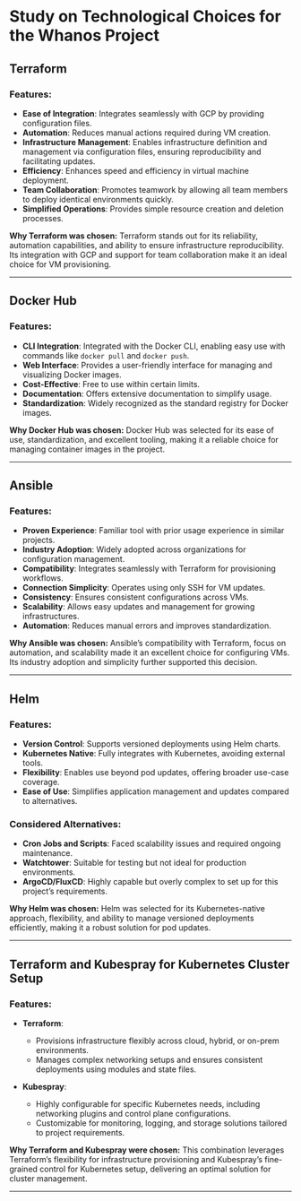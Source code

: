 
# Study on Technological Choices for the Whanos Project

## Terraform

### Features:
- **Ease of Integration**: Integrates seamlessly with GCP by providing configuration files.
- **Automation**: Reduces manual actions required during VM creation.
- **Infrastructure Management**: Enables infrastructure definition and management via configuration files, ensuring reproducibility and facilitating updates.
- **Efficiency**: Enhances speed and efficiency in virtual machine deployment.
- **Team Collaboration**: Promotes teamwork by allowing all team members to deploy identical environments quickly.
- **Simplified Operations**: Provides simple resource creation and deletion processes.

**Why Terraform was chosen:**
Terraform stands out for its reliability, automation capabilities, and ability to ensure infrastructure reproducibility. Its integration with GCP and support for team collaboration make it an ideal choice for VM provisioning.

---

## Docker Hub

### Features:
- **CLI Integration**: Integrated with the Docker CLI, enabling easy use with commands like `docker pull` and `docker push`.
- **Web Interface**: Provides a user-friendly interface for managing and visualizing Docker images.
- **Cost-Effective**: Free to use within certain limits.
- **Documentation**: Offers extensive documentation to simplify usage.
- **Standardization**: Widely recognized as the standard registry for Docker images.

**Why Docker Hub was chosen:**
Docker Hub was selected for its ease of use, standardization, and excellent tooling, making it a reliable choice for managing container images in the project.

---

## Ansible

### Features:
- **Proven Experience**: Familiar tool with prior usage experience in similar projects.
- **Industry Adoption**: Widely adopted across organizations for configuration management.
- **Compatibility**: Integrates seamlessly with Terraform for provisioning workflows.
- **Connection Simplicity**: Operates using only SSH for VM updates.
- **Consistency**: Ensures consistent configurations across VMs.
- **Scalability**: Allows easy updates and management for growing infrastructures.
- **Automation**: Reduces manual errors and improves standardization.

**Why Ansible was chosen:**
Ansible’s compatibility with Terraform, focus on automation, and scalability made it an excellent choice for configuring VMs. Its industry adoption and simplicity further supported this decision.

---

## Helm

### Features:
- **Version Control**: Supports versioned deployments using Helm charts.
- **Kubernetes Native**: Fully integrates with Kubernetes, avoiding external tools.
- **Flexibility**: Enables use beyond pod updates, offering broader use-case coverage.
- **Ease of Use**: Simplifies application management and updates compared to alternatives.

### Considered Alternatives:
- **Cron Jobs and Scripts**: Faced scalability issues and required ongoing maintenance.
- **Watchtower**: Suitable for testing but not ideal for production environments.
- **ArgoCD/FluxCD**: Highly capable but overly complex to set up for this project’s requirements.

**Why Helm was chosen:**
Helm was selected for its Kubernetes-native approach, flexibility, and ability to manage versioned deployments efficiently, making it a robust solution for pod updates.

---

## Terraform and Kubespray for Kubernetes Cluster Setup

### Features:
- **Terraform**:
  - Provisions infrastructure flexibly across cloud, hybrid, or on-prem environments.
  - Manages complex networking setups and ensures consistent deployments using modules and state files.

- **Kubespray**:
  - Highly configurable for specific Kubernetes needs, including networking plugins and control plane configurations.
  - Customizable for monitoring, logging, and storage solutions tailored to project requirements.

**Why Terraform and Kubespray were chosen:**
This combination leverages Terraform’s flexibility for infrastructure provisioning and Kubespray’s fine-grained control for Kubernetes setup, delivering an optimal solution for cluster management.

---
